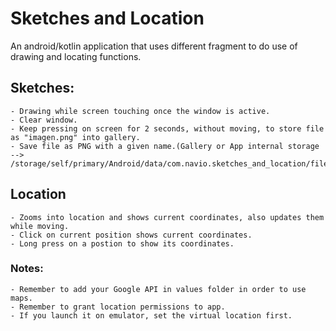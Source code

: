 # Sketches and Location

An android/kotlin application that uses different fragment to do use of drawing and locating functions.

  ## Sketches:

	- Drawing while screen touching once the window is active.
	- Clear window.
	- Keep pressing on screen for 2 seconds, without moving, to store file as "imagen.png" into gallery.
	- Save file as PNG with a given name.(Gallery or App internal storage --> /storage/self/primary/Android/data/com.navio.sketches_and_location/files/Pictures)
	
## Location

	- Zooms into location and shows current coordinates, also updates them while moving.
	- Click on current position shows current coordinates.
	- Long press on a postion to show its coordinates.

### Notes: 

	- Remember to add your Google API in values folder in order to use maps.
	- Remember to grant location permissions to app.
	- If you launch it on emulator, set the virtual location first.
